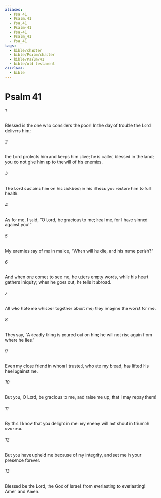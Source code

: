 ```yaml
---
aliases:
  - Psa 41
  - Psalm.41
  - Psa.41
  - Psalm-41
  - Psa-41
  - Psalm_41
  - Psa_41
tags:
  - bible/chapter
  - bible/Psalm/chapter
  - bible/Psalm/41
  - bible/old testament
cssclass:
  - bible
---
```


# Psalm 41

###### 1
Blessed is the one who considers the poor!   In the day of trouble the Lord delivers him;
###### 2
the Lord protects him and keeps him alive; he is called blessed in the land; you do not give him up to the will of his enemies.
###### 3
The Lord sustains him on his sickbed; in his illness you restore him to full health.
###### 4
As for me, I said, “O Lord, be gracious to me;   heal me, for I have sinned against you!”
###### 5
My enemies say of me in malice, “When will he die, and his name perish?”
###### 6
And when one comes to see me, he utters empty words, while his heart gathers iniquity; when he goes out, he tells it abroad.
###### 7
All who hate me whisper together about me; they imagine the worst for me.
###### 8
They say, “A deadly thing is poured out on him; he will not rise again from where he lies.”
###### 9
Even my close friend in whom I trusted, who ate my bread, has lifted his heel against me.
###### 10
But you, O Lord, be gracious to me, and raise me up, that I may repay them!
###### 11
By this I know that you delight in me: my enemy will not shout in triumph over me.
###### 12
But you have upheld me because of my integrity, and set me in your presence forever.
###### 13
Blessed be the Lord, the God of Israel, from everlasting to everlasting! Amen and Amen.



